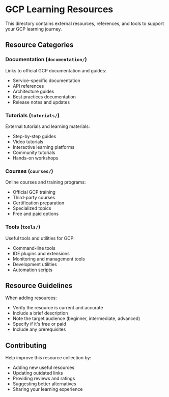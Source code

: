 # GCP Learning Resources

This directory contains external resources, references, and tools to support your GCP learning journey.

## Resource Categories

### Documentation (`documentation/`)
Links to official GCP documentation and guides:
- Service-specific documentation
- API references
- Architecture guides
- Best practices documentation
- Release notes and updates

### Tutorials (`tutorials/`)
External tutorials and learning materials:
- Step-by-step guides
- Video tutorials
- Interactive learning platforms
- Community tutorials
- Hands-on workshops

### Courses (`courses/`)
Online courses and training programs:
- Official GCP training
- Third-party courses
- Certification preparation
- Specialized topics
- Free and paid options

### Tools (`tools/`)
Useful tools and utilities for GCP:
- Command-line tools
- IDE plugins and extensions
- Monitoring and management tools
- Development utilities
- Automation scripts

## Resource Guidelines

When adding resources:
- Verify the resource is current and accurate
- Include a brief description
- Note the target audience (beginner, intermediate, advanced)
- Specify if it's free or paid
- Include any prerequisites

## Contributing

Help improve this resource collection by:
- Adding new useful resources
- Updating outdated links
- Providing reviews and ratings
- Suggesting better alternatives
- Sharing your learning experience
